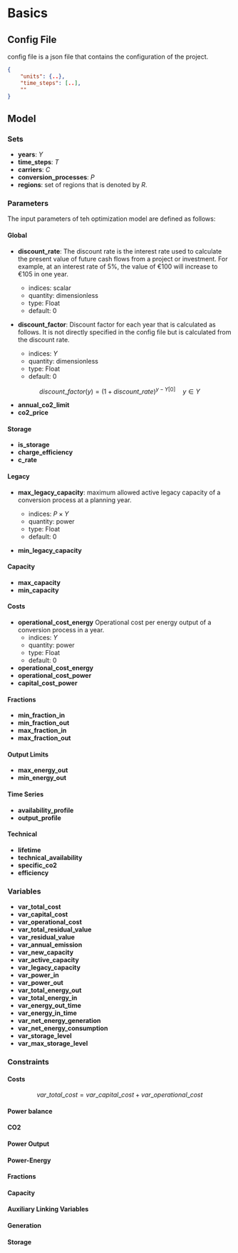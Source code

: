 # Basics

## Config File

config file is a json file that contains the configuration of the project.

```json
{
    "units": {..},
    "time_steps": [..],
    ""
}
```

## Model


### Sets

- **years**: $Y$
- **time_steps**: $T$
- **carriers**: $C$
- **conversion_processes**: $P$
- **regions**: set of regions that is denoted by $R$.

### Parameters

The input parameters of teh optimization model are defined as follows:

#### Global

- **discount\_rate**: The discount rate is the interest rate used to calculate the present value of future cash flows from a project or investment. For example, at an interest rate of 5%, the value of €100 will increase to €105 in one year. 
  - indices: scalar
  - quantity: dimensionless
  - type: Float
  - default: 0

- **discount\_factor**: Discount factor for each year that is calculated as follows. It is not directly specified in the config file but is calculated from the discount rate.
  - indices: $Y$
  - quantity: dimensionless
  - type: Float
  - default: 0

```math
discount\_factor(y)=(1+discount\_rate)^{y-Y[0]}\quad y \in Y
```

- **annual\_co2\_limit**
- **co2\_price**

#### Storage

- **is\_storage**
- **charge\_efficiency**
- **c\_rate**

#### Legacy

- **max\_legacy\_capacity**: maximum allowed active legacy capacity of a conversion process at a planning year.
  - indices: $P \times Y$
  - quantity: power
  - type: Float
  - default: 0

- **min\_legacy\_capacity**

#### Capacity

- **max\_capacity**
- **min\_capacity**

#### Costs

- **operational\_cost\_energy**
Operational cost per energy output of a conversion process in a year.
  - indices: $Y$
  - quantity: power
  - type: Float
  - default: 0
- **operational\_cost\_energy**
- **operational\_cost\_power**
- **capital\_cost\_power**

#### Fractions

- **min\_fraction\_in**
- **min\_fraction\_out**
- **max\_fraction\_in**
- **max\_fraction\_out**

#### Output Limits

- **max\_energy\_out**
- **min\_energy\_out**

#### Time Series

- **availability\_profile**
- **output\_profile**

#### Technical

- **lifetime**
- **technical\_availability**
- **specific\_co2**
- **efficiency**

### Variables

- **var\_total\_cost**
- **var\_capital\_cost**
- **var\_operational\_cost**
- **var\_total\_residual\_value**
- **var\_residual\_value**
- **var\_annual\_emission**
- **var\_new\_capacity**
- **var\_active\_capacity**
- **var\_legacy\_capacity**
- **var\_power\_in**
- **var\_power\_out**
- **var\_total\_energy\_out**
- **var\_total\_energy\_in**
- **var\_energy\_out\_time**
- **var\_energy\_in\_time**
- **var\_net\_energy\_generation**
- **var\_net\_energy\_consumption**
- **var\_storage\_level**
- **var\_max\_storage\_level**

### Constraints

#### Costs
```math
var\_total\_cost = var\_capital\_cost + var\_operational\_cost
```

#### Power balance


#### CO2


#### Power Output


#### Power-Energy


#### Fractions


#### Capacity


#### Auxiliary Linking Variables



#### Generation


#### Storage



